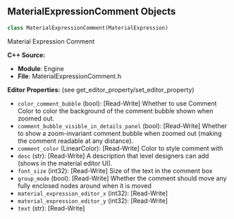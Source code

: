 ## MaterialExpressionComment Objects

```python
class MaterialExpressionComment(MaterialExpression)
```

Material Expression Comment

**C++ Source:**

- **Module**: Engine
- **File**: MaterialExpressionComment.h

**Editor Properties:** (see get_editor_property/set_editor_property)

- ``color_comment_bubble`` (bool):  [Read-Write] Whether to use Comment Color to color the background of the comment bubble shown when zoomed out.
- ``comment_bubble_visible_in_details_panel`` (bool):  [Read-Write] Whether to show a zoom-invariant comment bubble when zoomed out (making the comment readable at any distance).
- ``comment_color`` (LinearColor):  [Read-Write] Color to style comment with
- ``desc`` (str):  [Read-Write] A description that level designers can add (shows in the material editor UI).
- ``font_size`` (int32):  [Read-Write] Size of the text in the comment box
- ``group_mode`` (bool):  [Read-Write] Whether the comment should move any fully enclosed nodes around when it is moved
- ``material_expression_editor_x`` (int32):  [Read-Write]
- ``material_expression_editor_y`` (int32):  [Read-Write]
- ``text`` (str):  [Read-Write]

<a id="unreal.MaterialExpressionComponentMask"></a>